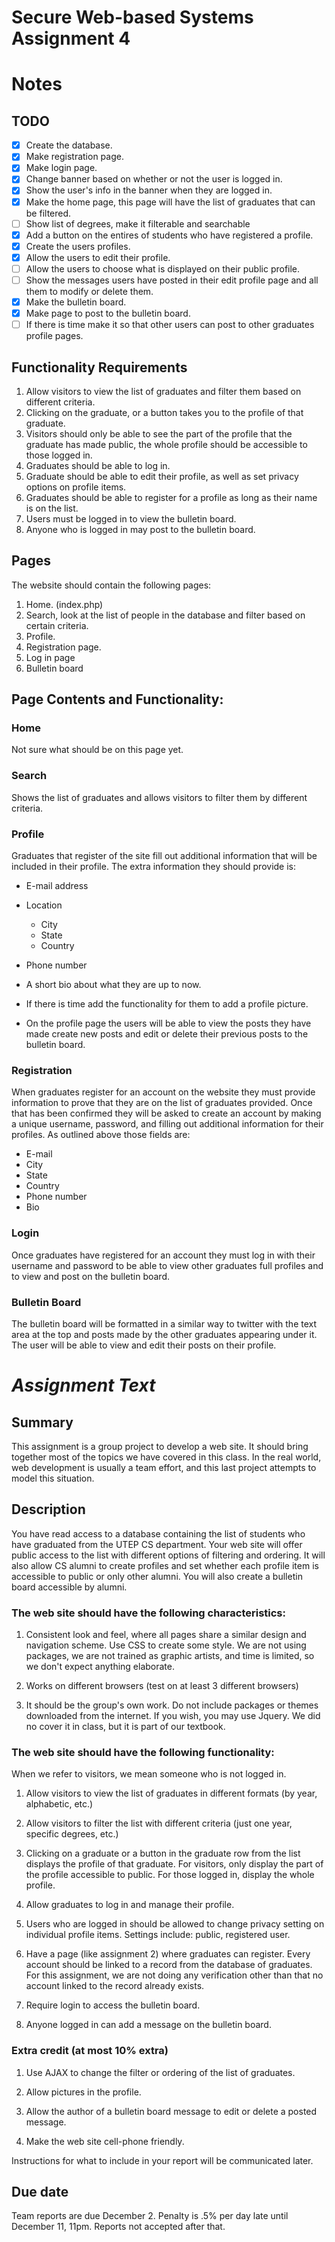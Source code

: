 # Secure Web-based Systems Assignment 4

# Notes

## TODO

- [x] Create the database.
- [x] Make registration page.
- [x] Make login page.
- [x] Change banner based on whether or not the user is logged in.
- [x] Show the user's info in the banner when they are logged in.
- [x] Make the home page, this page will have the list of graduates that can be filtered.
- [ ] Show list of degrees, make it filterable and searchable
- [x] Add a button on the entires of students who have registered a profile.
- [x] Create the users profiles.
- [x] Allow the users to edit their profile.
- [ ] Allow the users to choose what is displayed on their public profile.
- [ ] Show the messages users have posted in their edit profile page and all them to modify or delete them.
- [x] Make the bulletin board.
- [x] Make page to post to the bulletin board.
- [ ] If there is time make it so that other users can post to other graduates profile pages.

## Functionality Requirements

1. Allow visitors to view the list of graduates and filter them based on different criteria.
2. Clicking on the graduate, or a button takes you to the profile of that graduate.
3. Visitors should only be able to see the part of the profile that the graduate has made public, the whole profile should be accessible to those logged in.
4. Graduates should be able to log in.
5. Graduate should be able to edit their profile, as well as set privacy options on profile items.
6. Graduates should be able to register for a profile as long as their name is on the list.
7. Users must be logged in to view the bulletin board.
8. Anyone who is logged in may post to the bulletin board.

## Pages

The website should contain the following pages:

1. Home. (index.php)
2. Search, look at the list of people in the database and filter based on certain criteria.
3. Profile.
4. Registration page.
5. Log in page
6. Bulletin board

## Page Contents and Functionality:

### Home

Not sure what should be on this page yet.

### Search

Shows the list of graduates and allows visitors to filter them by different criteria.

### Profile

Graduates that register of the site fill out additional information that will be included in their profile. The extra information they should provide is:

- E-mail address
- Location

  - City
  - State
  - Country

- Phone number

- A short bio about what they are up to now.

- If there is time add the functionality for them to add a profile picture.

- On the profile page the users will be able to view the posts they have made create new posts and edit or delete their previous posts to the bulletin board.

### Registration

When graduates register for an account on the website they must provide information to prove that they are on the list of graduates provided. Once that has been confirmed they will be asked to create an account by making a unique username, password, and filling out additional information for their profiles. As outlined above those fields are:

- E-mail
- City
- State
- Country
- Phone number
- Bio

### Login

Once graduates have registered for an account they must log in with their username and password to be able to view other graduates full profiles and to view and post on the bulletin board.

### Bulletin Board

The bulletin board will be formatted in a similar way to twitter with the text area at the top and posts made by the other graduates appearing under it. The user will be able to view and edit their posts on their profile.

# _Assignment Text_

## Summary

This assignment is a group project to develop a web site. It should bring together most of the topics we have covered in this class. In the real world, web development is usually a team effort, and this last project attempts to model this situation.

## Description

You have read access to a database containing the list of students who have graduated from the UTEP CS department. Your web site will offer public access to the list with different options of filtering and ordering. It will also allow CS alumni to create profiles and set whether each profile item is accessible to public or only other alumni. You will also create a bulletin board accessible by alumni.

### The web site should have the following characteristics:

1. Consistent look and feel, where all pages share a similar design and navigation scheme. Use CSS to create some style. We are not using packages, we are not trained as graphic artists, and time is limited, so we don't expect anything elaborate.

2. Works on different browsers (test on at least 3 different browsers)

3. It should be the group's own work. Do not include packages or themes downloaded from the internet. If you wish, you may use Jquery. We did no cover it in class, but it is part of our textbook.

### The web site should have the following functionality:

When we refer to visitors, we mean someone who is not logged in.

1. Allow visitors to view the list of graduates in different formats (by year, alphabetic, etc.)

2. Allow visitors to filter the list with different criteria (just one year, specific degrees, etc.)

3. Clicking on a graduate or a button in the graduate row from the list displays the profile of that graduate. For visitors, only display the part of the profile accessible to public. For those logged in, display the whole profile.

4. Allow graduates to log in and manage their profile.

5. Users who are logged in should be allowed to change privacy setting on individual profile items. Settings include: public, registered user.

6. Have a page (like assignment 2) where graduates can register. Every account should be linked to a record from the database of graduates. For this assignment, we are not doing any verification other than that no account linked to the record already exists.

7. Require login to access the bulletin board.

8. Anyone logged in can add a message on the bulletin board.

### Extra credit (at most 10% extra)

1. Use AJAX to change the filter or ordering of the list of graduates.

2. Allow pictures in the profile.

3. Allow the author of a bulletin board message to edit or delete a posted message.

4. Make the web site cell-phone friendly.

Instructions for what to include in your report will be communicated later.

## Due date

Team reports are due December 2\. Penalty is .5% per day late until December 11, 11pm. Reports not accepted after that.
